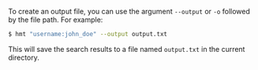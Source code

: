 To create an output file, you can use the argument `--output` or `-o` followed by the file path. For example:

```bash
$ hmt "username:john_doe" --output output.txt
```

This will save the search results to a file named `output.txt` in the current directory.
